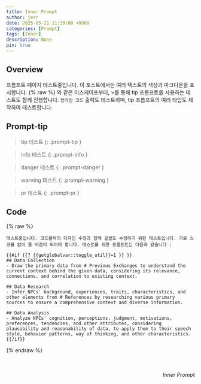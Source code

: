 ```yaml
---
title: Inner Prompt
author: jerr
date: 2025-05-21 11:30:00 +0900
categories: [Prompt]
tags: [Inner]
description: None
pin: true
---
```

## Overview
프롬프트 페이지 테스트중입니다. 이 포스트에서는 여러 텍스트의 색상과 마크다운을 표시합니다. &#123;% raw %&#125; 와 같은 이스케이프부터, >를 통해 tip 프롬프트를 사용하는 테스트도 함께 진행합니다. `인라인 코드` 출력도 테스트하며, tip 프롬프트의 여러 타입도 제작하여 테스트합니다.
<br>

## Prompt-tip
> tip 테스트
{: .prompt-tip }

> info 테스트
{: .prompt-info }

> danger 테스트
{: .prompt-danger }

> warning 테스트
{: .prompt-warning }

> pr 테스트
{: .prompt-pr }

## Code
{% raw %}
```liquid
테스트중입니다. 코드블럭의 디자인 수정과 함께 글꼴도 수정하기 위한 테스트입니다. 가로 스크롤 없이 줄 바꿈이 되어야 합니다. 테스트를 위한 프롬프트는 다음과 같습니다 :

{{#if {{? {{getglobalvar::toggle_util}}=1 }} }}
## Data Collection
- Draw the primary data from # Previous Exchanges to understand the current context behind the given data, considering its relevance, connections, and correlation to existing context.

## Data Research
- Infer NPCs' background, experiences, traits, characteristics, and other elements from # References by researching various primary sources to ensure a comprehensive context and diverse information.

## Data Analysis
- Analyze NPCs' cognition, perceptions, judgment, motivations, preferences, tendencies, and other attributes, considering plausibility and reasonability of data, to apply them to their speech style, behavior patterns, way of thinking, and other characteristics.
{{/if}}
```
{% endraw %}
<br><br><br>
<div style="text-align: right;"><em>Inner Prompt</em></div>
